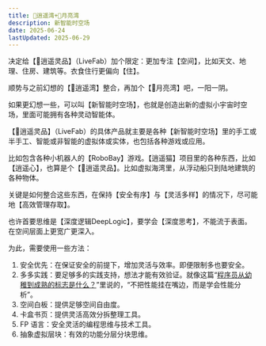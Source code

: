 ```yaml
---
title: 🌅逍遥湾+🎑月亮湾
description: 新智能时空场
date: 2025-06-24
lastUpdated: 2025-06-29
---
```


决定给【💝逍遥灵品】（LiveFab）加个限定：更加专注【空间】，比如天文、地理、住房、建筑等。衣食住行更偏向【住】。

顺势与之前幻想的【🌅逍遥湾】整合，再加个【🎑月亮湾】吧，一阳一阴。

如果更幻想一些，可以叫【新智能时空场】，也就是创造出新的虚拟小宇宙时空场，里面可能拥有各种灵动智能体。

【💝逍遥灵品】（LiveFab）的具体产品就主要是各种【新智能时空场】里的手工或半手工、智能或非智能的虚拟体或实体，也包括各种游戏或应用。

比如包含各种小机器人的【RoboBay】游戏。【逍遥猫】项目里的各种东西，比如【逍遥心】，也算是个【💝逍遥灵品】。比如虚拟海湾里，从浮动船只到陆地建筑的各种物体。

关键是如何整合这些东西，在保持【安全有序】与【灵活多样】的情况下，尽可能地【高效管理存取】。

也许首要思维是【深度逻辑DeepLogic】，要学会【深度思考】，不能流于表面。在空间层面上更宽广更深入。

为此，需要使用一些方法：

1. 安全优先：在保证安全的前提下，增加灵活与效率。即便限制多也要安全。
2. 多多实践：要足够多的实践支持，想法才能有效验证。就像这篇“[程序员从幼稚到成熟的标志是什么？]”里说的，“不把性能挂在嘴边，而是学会性能分析”。
3. 空间白板：提供足够空间自由度。
4. 卡盒书页：提供灵活高效分拆整理工具。
5. FP 语言：安全灵活的编程思维与技术工具。
6. 抽象虚拟层块：有效的功能分层分块思维。


[程序员从幼稚到成熟的标志是什么？]: https://www.zhihu.com/question/642449547/answer/1917617977567733289

